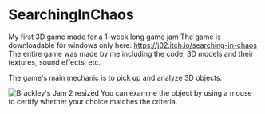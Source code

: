 # SearchingInChaos
My first 3D game made for a 1-week long game jam
The game is downloadable for windows only here: https://j02.itch.io/searching-in-chaos  
The entire game was made by me including the code, 3D models and their textures, sound effects, etc.

The game's main mechanic is to pick up and analyze 3D objects.

![Brackley's Jam 2 resized](https://github.com/Jaeyoung0209/SearchingInChaos/assets/112497692/208b469c-28fc-4828-9567-68a4538300a1)
You can examine the object by using a mouse to certify whether your choice matches the criteria.

